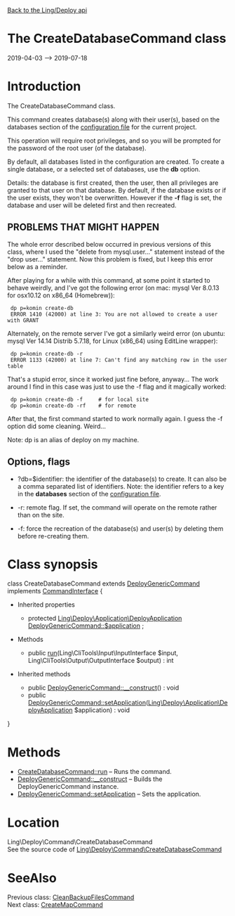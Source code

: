 [Back to the Ling/Deploy api](https://github.com/lingtalfi/Deploy/blob/master/doc/api/Ling/Deploy.md)



The CreateDatabaseCommand class
================
2019-04-03 --> 2019-07-18






Introduction
============

The CreateDatabaseCommand class.

This command creates database(s) along with their user(s), based on the databases section of the [configuration file](https://github.com/lingtalfi/Deploy/blob/master/README.md#the-configuration-file)
for the current project.

This operation will require root privileges, and so you will be prompted for the password of the root user (of the database).

By default, all databases listed in the configuration are created.
To create a single database, or a selected set of databases, use the **db** option.


Details: the database is first created, then the user, then all privileges are granted to that user on that database.
By default, if the database exists or if the user exists, they won't be overwritten.
However if the **-f** flag is set, the database and user will be deleted first and then recreated.




PROBLEMS THAT MIGHT HAPPEN
----------------

The whole error described below occurred in previous versions of this class, where I used the
"delete from mysql.user..." statement instead of the "drop user..." statement.
Now this problem is fixed, but I keep this error below as a reminder.


After playing for a while with this command, at some point it started to behave weirdly, and I've got the following
error (on mac: mysql  Ver 8.0.13 for osx10.12 on x86_64 (Homebrew)):

     dp p=komin create-db
     ERROR 1410 (42000) at line 3: You are not allowed to create a user with GRANT

Alternately, on the remote server I've got a similarly weird error (on ubuntu: mysql  Ver 14.14 Distrib 5.7.18, for Linux (x86_64) using  EditLine wrapper):

     dp p=komin create-db -r
     ERROR 1133 (42000) at line 7: Can't find any matching row in the user table


That's a stupid error, since it worked just fine before, anyway...
The work around I find in this case was just to use the -f flag and it magically worked:

     dp p=komin create-db -f     # for local site
     dp p=komin create-db -rf    # for remote

After that, the first command started to work normally again.
I guess the -f option did some cleaning. Weird...

Note: dp is an alias of deploy on my machine.


Options, flags
------------
- ?db=$identifier: the identifier of the database(s) to create. It can also be a comma separated list of identifiers.
     Note: the identifier refers to a key in the **databases** section of the [configuration file](https://github.com/lingtalfi/Deploy/blob/master/README.md#the-configuration-file).

- -r: remote flag. If set, the command will operate on the remote rather than on the site.
- -f: force the recreation of the database(s) and user(s) by deleting them before re-creating them.



Class synopsis
==============


class <span class="pl-k">CreateDatabaseCommand</span> extends [DeployGenericCommand](https://github.com/lingtalfi/Deploy/blob/master/doc/api/Ling/Deploy/Command/DeployGenericCommand.md) implements [CommandInterface](https://github.com/lingtalfi/CliTools/blob/master/doc/api/Ling/CliTools/Command/CommandInterface.md) {

- Inherited properties
    - protected [Ling\Deploy\Application\DeployApplication](https://github.com/lingtalfi/Deploy/blob/master/doc/api/Ling/Deploy/Application/DeployApplication.md) [DeployGenericCommand::$application](#property-application) ;

- Methods
    - public [run](https://github.com/lingtalfi/Deploy/blob/master/doc/api/Ling/Deploy/Command/CreateDatabaseCommand/run.md)(Ling\CliTools\Input\InputInterface $input, Ling\CliTools\Output\OutputInterface $output) : int

- Inherited methods
    - public [DeployGenericCommand::__construct](https://github.com/lingtalfi/Deploy/blob/master/doc/api/Ling/Deploy/Command/DeployGenericCommand/__construct.md)() : void
    - public [DeployGenericCommand::setApplication](https://github.com/lingtalfi/Deploy/blob/master/doc/api/Ling/Deploy/Command/DeployGenericCommand/setApplication.md)([Ling\Deploy\Application\DeployApplication](https://github.com/lingtalfi/Deploy/blob/master/doc/api/Ling/Deploy/Application/DeployApplication.md) $application) : void

}






Methods
==============

- [CreateDatabaseCommand::run](https://github.com/lingtalfi/Deploy/blob/master/doc/api/Ling/Deploy/Command/CreateDatabaseCommand/run.md) &ndash; Runs the command.
- [DeployGenericCommand::__construct](https://github.com/lingtalfi/Deploy/blob/master/doc/api/Ling/Deploy/Command/DeployGenericCommand/__construct.md) &ndash; Builds the DeployGenericCommand instance.
- [DeployGenericCommand::setApplication](https://github.com/lingtalfi/Deploy/blob/master/doc/api/Ling/Deploy/Command/DeployGenericCommand/setApplication.md) &ndash; Sets the application.





Location
=============
Ling\Deploy\Command\CreateDatabaseCommand<br>
See the source code of [Ling\Deploy\Command\CreateDatabaseCommand](https://github.com/lingtalfi/Deploy/blob/master/Command/CreateDatabaseCommand.php)



SeeAlso
==============
Previous class: [CleanBackupFilesCommand](https://github.com/lingtalfi/Deploy/blob/master/doc/api/Ling/Deploy/Command/CleanBackupFilesCommand.md)<br>Next class: [CreateMapCommand](https://github.com/lingtalfi/Deploy/blob/master/doc/api/Ling/Deploy/Command/CreateMapCommand.md)<br>
